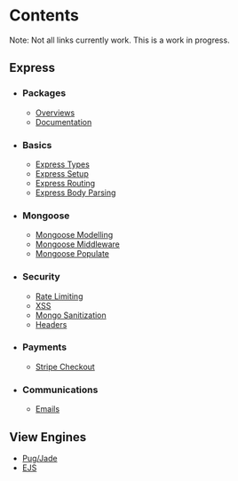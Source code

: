 # Contents

Note: Not all links currently work. This is a work in progress.

## Express

- ### Packages
  - [Overviews]()
  - [Documentation]()
- ### Basics
  - [Express Types](01.Express/basics/express-types.md)
  - [Express Setup](01.Express/basics/express-setup.md)
  - [Express Routing](01.Express/basics/express-routes.md)
  - [Express Body Parsing](#)
- ### Mongoose
  - [Mongoose Modelling](#)
  - [Mongoose Middleware](#)
  - [Mongoose Populate](#)
- ### Security
  - [Rate Limiting]()
  - [XSS]()
  - [Mongo Sanitization]()
  - [Headers]()
- ### Payments
  - [Stripe Checkout](./10.Payments/stripe-1-checkout.md)

* ### Communications
  - [Emails](./08.Emails/email.md)

## View Engines

- [Pug/Jade](./07.View-Engines/pug.md)
- [EJS](#)
